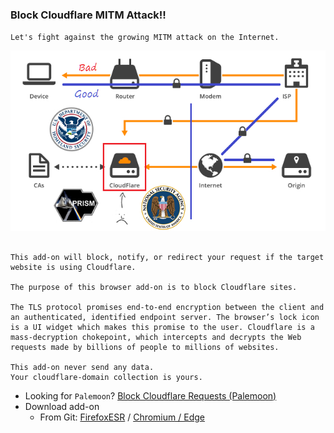 ### Block Cloudflare MITM Attack!!

`Let's fight against the growing MITM attack on the Internet.`

![](../../image/goodorbad.jpg)


```

This add-on will block, notify, or redirect your request if the target website is using Cloudflare.

The purpose of this browser add-on is to block Cloudflare sites.

The TLS protocol promises end-to-end encryption between the client and an authenticated, identified endpoint server. The browser’s lock icon is a UI widget which makes this promise to the user. Cloudflare is a mass-decryption chokepoint, which intercepts and decrypts the Web requests made by billions of people to millions of websites.
 
This add-on never send any data.
Your cloudflare-domain collection is yours.

```


- Looking for `Palemoon`? [Block Cloudflare Requests (Palemoon)](../../tool/block_cloudflare_requests_pm)
- Download add-on
  - From Git: [FirefoxESR](https://framagit.org/dCF/deCloudflare/-/raw/master/addons/releases/bcma.xpi) / [Chromium / Edge](https://framagit.org/dCF/deCloudflare/-/raw/master/addons/releases/bcma.crx)
